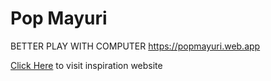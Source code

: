 # Pop Mayuri

BETTER PLAY WITH COMPUTER
https://popmayuri.web.app

[Click Here](https://codingstar-jason.github.io/Popcat-tutorial/) to visit inspiration website
